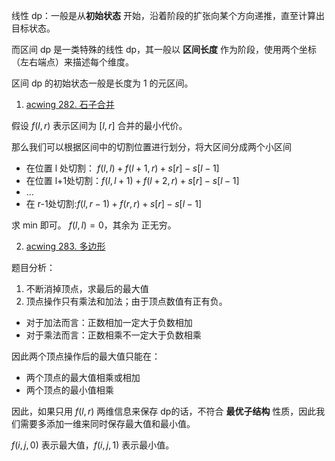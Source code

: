 
线性 dp：一般是从**初始状态** 开始，沿着阶段的扩张向某个方向递推，直至计算出目标状态。

而区间 dp 是一类特殊的线性 dp，其一般以 **区间长度** 作为阶段，使用两个坐标（左右端点）来描述每个维度。

区间 dp 的初始状态一般是长度为 1 的元区间。

1. [acwing 282. 石子合并](https://www.acwing.com/problem/content/284/)

假设 $f(l, r)$ 表示区间为 $[l, r]$ 合并的最小代价。

那么我们可以根据区间中的切割位置进行划分，将大区间分成两个小区间
- 在位置 l 处切割： $f(l, l) + f(l+1, r) + s[r] - s[l-1]$
- 在位置 l+1处切割：$f(l, l+1) + f(l+2, r) + s[r] - s[l-1]$
- ...
- 在 r-1处切割:$f(l, r-1) + f(r, r) + s[r] - s[l-1]$

求 min 即可。
$f(l, l) = 0$，其余为 正无穷。


2. [acwing 283. 多边形](https://www.acwing.com/problem/content/285/)

题目分析：
1. 不断消掉顶点，求最后的最大值
2. 顶点操作只有乘法和加法；由于顶点数值有正有负。

- 对于加法而言：正数相加一定大于负数相加
- 对于乘法而言：正数相乘不一定大于负数相乘

因此两个顶点操作后的最大值只能在：
- 两个顶点的最大值相乘或相加
- 两个顶点的最小值相乘

因此，如果只用 $f(l, r)$ 两维信息来保存 dp的话，不符合 **最优子结构** 性质，因此我们需要多添加一维来同时保存最大值和最小值。

$f(i, j, 0)$ 表示最大值，$f(i, j, 1)$ 表示最小值。


